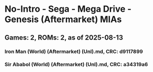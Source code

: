 # No-Intro - Sega - Mega Drive - Genesis (Aftermarket) MIAs
## Games: 2, ROMs: 2, as of 2025-08-13

### Iron Man (World) (Aftermarket) (Unl).md, CRC: d9117899
### Sir Ababol (World) (Aftermarket) (Unl).md, CRC: a34319a6
